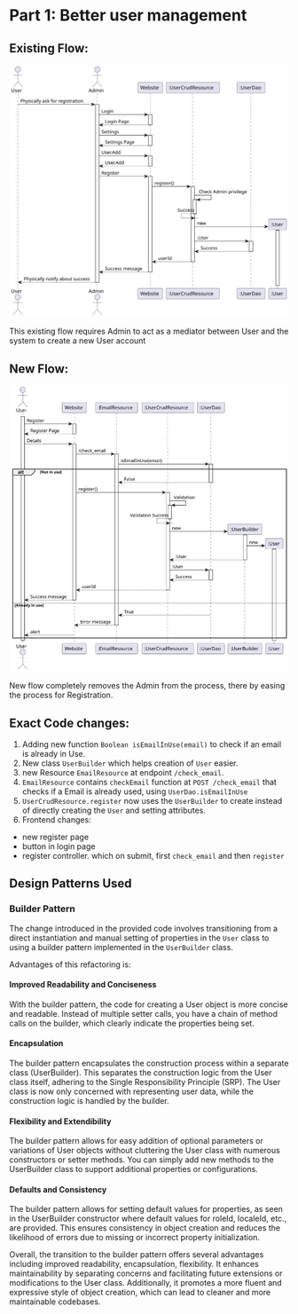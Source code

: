 # Part 1: Better user management

## Existing Flow:

![Existing Flow](./images/part-1.1.svg)

This existing flow requires Admin to act as a mediator between User and the system to create a new User account

## New Flow:

![New Flow](./images/part-1.2.svg)

New flow completely removes the Admin from the process, there by easing the process for Registration.

## Exact Code changes:

1. Adding new function `Boolean isEmailInUse(email)` to check if an email is already in Use.
2. New class `UserBuilder` which helps creation of `User` easier.
3. new Resource `EmailResource` at endpoint `/check_email`.
4. `EmailResource` contains `checkEmail` function at `POST /check_email` that checks if a Email is already used, using `UserDao.isEmailInUse`
5. `UserCrudResource.register` now uses the `UserBuilder` to create instead of directly creating the `User` and setting attributes. 
6. Frontend changes:
  - new register page
  - button in login page
  - register controller. which on submit, first `check_email` and then `register`

## Design Patterns Used

### Builder Pattern

The change introduced in the provided code involves transitioning from a direct instantiation and manual setting of properties in the `User` class to using a builder pattern implemented in the `UserBuilder` class. 

Advantages of this refactoring is:

#### Improved Readability and Conciseness
With the builder pattern, the code for creating a User object is more concise and readable. Instead of multiple setter calls, you have a chain of method calls on the builder, which clearly indicate the properties being set.

#### Encapsulation
The builder pattern encapsulates the construction process within a separate class (UserBuilder). This separates the construction logic from the User class itself, adhering to the Single Responsibility Principle (SRP). The User class is now only concerned with representing user data, while the construction logic is handled by the builder.

#### Flexibility and Extendibility
The builder pattern allows for easy addition of optional parameters or variations of User objects without cluttering the User class with numerous constructors or setter methods. You can simply add new methods to the UserBuilder class to support additional properties or configurations.

#### Defaults and Consistency
The builder pattern allows for setting default values for properties, as seen in the UserBuilder constructor where default values for roleId, localeId, etc., are provided. This ensures consistency in object creation and reduces the likelihood of errors due to missing or incorrect property initialization.

Overall, the transition to the builder pattern offers several advantages including improved readability, encapsulation, flexibility. It enhances maintainability by separating concerns and facilitating future extensions or modifications to the User class. Additionally, it promotes a more fluent and expressive style of object creation, which can lead to cleaner and more maintainable codebases.

